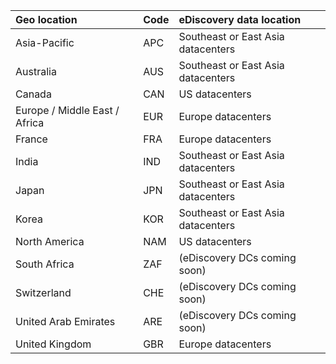 
|**Geo location**             |**Code**|**eDiscovery data location**      |
|:----------------------------|:-------|:---------------------------------|
|Asia-Pacific                 |APC     |Southeast or East Asia datacenters|
|Australia                    |AUS     |Southeast or East Asia datacenters|
|Canada                       |CAN     |US datacenters                    |
|Europe / Middle East / Africa|EUR     |Europe datacenters                |
|France                       |FRA     |Europe datacenters                |
|India                        |IND     |Southeast or East Asia datacenters|
|Japan                        |JPN     |Southeast or East Asia datacenters|
|Korea                        |KOR     |Southeast or East Asia datacenters|
|North America                |NAM     |US datacenters                    |
|South Africa                 |ZAF     |(eDiscovery DCs coming soon)      |
|Switzerland                  |CHE     |(eDiscovery DCs coming soon)      |
|United Arab Emirates         |ARE     |(eDiscovery DCs coming soon)      |
|United Kingdom               |GBR     |Europe datacenters                |
